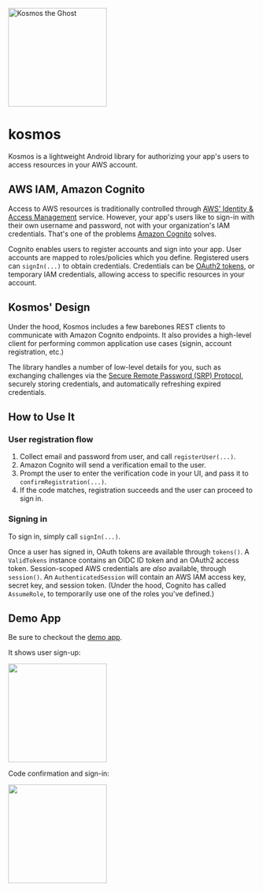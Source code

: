 <a name="kosmos-the-ghost"><img alt="Kosmos the Ghost" src="https://user-images.githubusercontent.com/899569/109872251-c9740e00-7c31-11eb-8bab-f57163b43ff9.jpg" width="200"></a>

# kosmos

Kosmos is a lightweight Android library for authorizing your app's users to access resources in your AWS account.

## AWS IAM, Amazon Cognito

Access to AWS resources is traditionally controlled through [AWS' Identity & Access Management](https://aws.amazon.com/iam/) service.  However, your app's users like to sign-in with their own username and password, not with your organization's IAM credentials. That's one of the problems [Amazon Cognito](https://aws.amazon.com/cognito/) solves.

Cognito enables users to register accounts and sign into your app. User accounts are mapped to roles/policies which you define.  Registered users can `signIn(...)` to obtain credentials. Credentials can be [OAuth2 tokens](https://docs.aws.amazon.com/cognito/latest/developerguide/amazon-cognito-user-pools-using-tokens-with-identity-providers.html), or temporary IAM credentials, allowing access to specific resources in your account.

## Kosmos' Design

Under the hood, Kosmos includes a few barebones REST clients to communicate with Amazon Cognito endpoints. It also provides a high-level client for performing common application use cases (signin, account registration, etc.)

The library handles a number of low-level details for you, such as exchanging challenges via the [Secure Remote Password (SRP) Protocol](https://en.wikipedia.org/wiki/Secure_Remote_Password_protocol), securely storing credentials, and automatically refreshing expired credentials.

## How to Use It

### User registration flow

1. Collect email and password from user, and call `registerUser(...)`.
2. Amazon Cognito will send a verification email to the user.
3. Prompt the user to enter the verification code in your UI, and pass it to `confirmRegistration(...)`.
4. If the code matches, registration succeeds and the user can proceed to sign in.

### Signing in
To sign in, simply call `signIn(...)`.

Once a user has signed in, OAuth tokens are available through `tokens()`. A `ValidTokens` instance contains an OIDC ID token and an OAuth2 access token. Session-scoped AWS credentials are _also_ available, through `session()`. An `AuthenticatedSession` will contain an AWS IAM access key, secret key, and session token. (Under the hood, Cognito has called `AssumeRole`, to temporarily use one of the roles you've defined.)

## Demo App

Be sure to checkout the [demo app](./demo-app).

It shows user sign-up:

<img src="https://user-images.githubusercontent.com/899569/109924184-86438a80-7c85-11eb-8e07-b178f0517eb4.gif" width="200">

Code confirmation and sign-in:

<img src="https://user-images.githubusercontent.com/899569/109924213-8fccf280-7c85-11eb-9967-6098c9dae9e1.gif" width="200">
